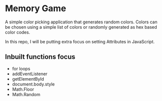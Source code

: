 # Memory Game
A simple color picking application that generates random colors. Colors can be chosen using a simple list of colors or randomly generated as hex based color codes. 

In this repo, I will be putting extra focus on setting Attributes in JavaScript. 


## Inbuilt functions focus
- for loops
- addEventListener
- getElementById
- document.body.style
- Math.Floor
- Math.Random


